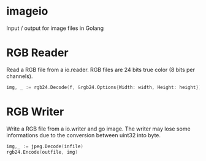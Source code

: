 # imageio
Input / output for image files in Golang

# RGB Reader

Read a RGB file from a io.reader.
RGB files are 24 bits true color (8 bits per channels).

```go
img, _ := rgb24.Decode(f, &rgb24.Options{Width: width, Height: height})
```


# RGB Writer

Write a RGB file from a io.writer and go image.
The writer may lose some informations due to the conversion between uint32 into byte.

```go
img,_ := jpeg.Decode(infile)
rgb24.Encode(outfile, img)
```